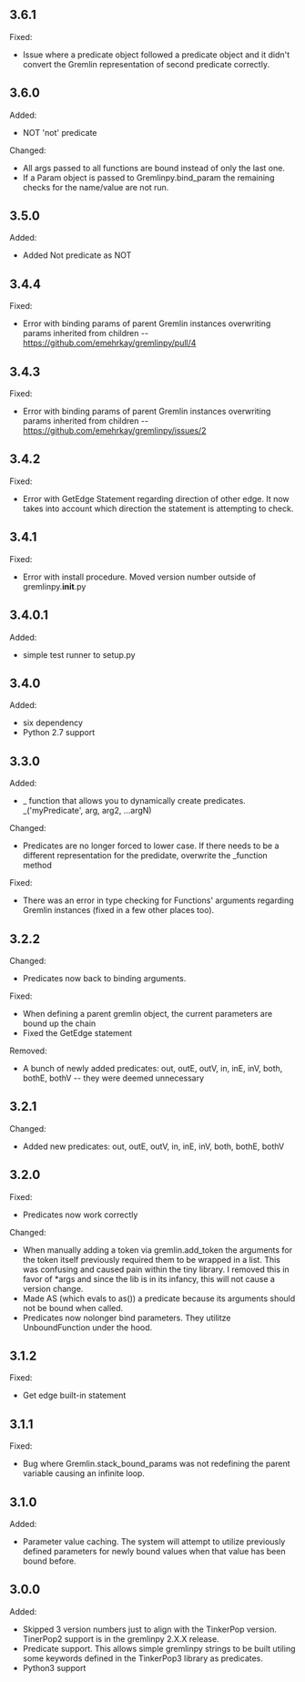 ## 3.6.1

Fixed:
* Issue where a predicate object followed a predicate object and it didn't convert the Gremlin representation of second predicate correctly.

## 3.6.0

Added:
* NOT 'not' predicate

Changed:
* All args passed to all functions are bound instead of only the last one.
* If a Param object is passed to Gremlinpy.bind_param the remaining checks for the name/value are not run.

## 3.5.0

Added:
* Added Not predicate as NOT

## 3.4.4

Fixed:
* Error with binding params of parent Gremlin instances overwriting params inherited from children -- https://github.com/emehrkay/gremlinpy/pull/4

## 3.4.3

Fixed:
* Error with binding params of parent Gremlin instances overwriting params inherited from children -- https://github.com/emehrkay/gremlinpy/issues/2

## 3.4.2

Fixed:
* Error with GetEdge Statement regarding direction of other edge. It now takes into account which direction the statement is attempting to check.

## 3.4.1

Fixed:
* Error with install procedure. Moved version number outside of gremlinpy.__init__.py

## 3.4.0.1

Added:
* simple test runner to setup.py

## 3.4.0

Added:
* six dependency
* Python 2.7 support

## 3.3.0

Added:
* _ function that allows you to dynamically create predicates. _('myPredicate', arg, arg2, ...argN)

Changed:
* Predicates are no longer forced to lower case. If there needs to be a different representation for the predidate, overwrite the _function method

Fixed:
* There was an error in type checking for Functions' arguments regarding Gremlin instances (fixed in a few other places too).

## 3.2.2

Changed:
* Predicates now back to binding arguments.

Fixed:
* When defining a parent gremlin object, the current parameters are bound up the chain
* Fixed the GetEdge statement

Removed:
* A bunch of newly added predicates: out, outE, outV, in, inE, inV, both, bothE, bothV -- they were deemed unnecessary

## 3.2.1

Changed:
* Added new predicates: out, outE, outV, in, inE, inV, both, bothE, bothV

## 3.2.0

Fixed:
* Predicates now work correctly

Changed:
* When manually adding a token via gremlin.add_token the arguments for the token itself previously required them to be wrapped in a list. This was confusing and caused pain within the tiny library. I removed this in favor of *args and since the lib is in its infancy, this will not cause a version change.
* Made AS (which evals to as()) a predicate because its arguments should not be bound when called.
* Predicates now nolonger bind parameters. They utilitze UnboundFunction under the hood.

## 3.1.2

Fixed:
* Get edge built-in statement

## 3.1.1

Fixed:
* Bug where Gremlin.stack\_bound_params was not redefining the parent variable causing an infinite loop. 

## 3.1.0

Added:
* Parameter value caching. The system will attempt to utilize previously defined parameters for newly bound values when that value has been bound before.

## 3.0.0

Added:
* Skipped 3 version numbers just to align with the TinkerPop version. TinerPop2 support is in the gremlinpy 2.X.X release.
* Predicate support. This allows simple gremlinpy strings to be built utiling some keywords defined in the TinkerPop3 library as predicates.
* Python3 support
